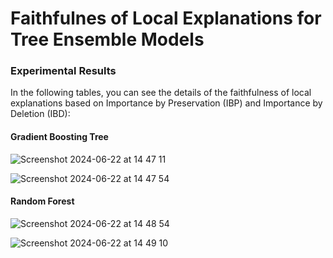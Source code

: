 # Faithfulnes of Local Explanations for Tree Ensemble Models


### Experimental Results

In the following tables, you can see the details of the faithfulness of local explanations based on Importance by Preservation (IBP) and Importance by Deletion (IBD):


#### Gradient Boosting Tree

![Screenshot 2024-06-22 at 14 47 11](https://github.com/amir-rahnama/faithfulness_local_tree_ensemble_explanations/assets/6009583/5d9fe3ef-05bd-4a80-91b1-eace0cc5a4e0)


![Screenshot 2024-06-22 at 14 47 54](https://github.com/amir-rahnama/faithfulness_local_tree_ensemble_explanations/assets/6009583/fc2f5e2b-c7f8-4daf-aeb1-94cda8a0201d)


#### Random Forest

![Screenshot 2024-06-22 at 14 48 54](https://github.com/amir-rahnama/faithfulness_local_tree_ensemble_explanations/assets/6009583/7f432291-73da-45d9-a65a-46d06b56c964)


![Screenshot 2024-06-22 at 14 49 10](https://github.com/amir-rahnama/faithfulness_local_tree_ensemble_explanations/assets/6009583/bb47565e-57e0-4980-bf12-97891ae4c0b1)

